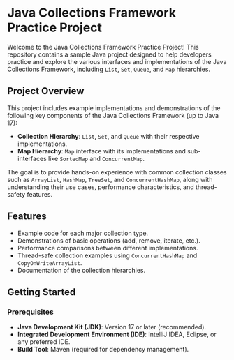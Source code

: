 # Java Collections Framework Practice Project

Welcome to the Java Collections Framework Practice Project! This repository contains a sample Java project designed to help developers practice and explore the various interfaces and implementations of the Java Collections Framework, including `List`, `Set`, `Queue`, and `Map` hierarchies.

## Project Overview

This project includes example implementations and demonstrations of the following key components of the Java Collections Framework (up to Java 17):
- **Collection Hierarchy**: `List`, `Set`, and `Queue` with their respective implementations.
- **Map Hierarchy**: `Map` interface with its implementations and sub-interfaces like `SortedMap` and `ConcurrentMap`.

The goal is to provide hands-on experience with common collection classes such as `ArrayList`, `HashMap`, `TreeSet`, and `ConcurrentHashMap`, along with understanding their use cases, performance characteristics, and thread-safety features.

## Features

- Example code for each major collection type.
- Demonstrations of basic operations (add, remove, iterate, etc.).
- Performance comparisons between different implementations.
- Thread-safe collection examples using `ConcurrentHashMap` and `CopyOnWriteArrayList`.
- Documentation of the collection hierarchies.

## Getting Started

### Prerequisites

- **Java Development Kit (JDK)**: Version 17 or later (recommended).
- **Integrated Development Environment (IDE)**: IntelliJ IDEA, Eclipse, or any preferred IDE.
- **Build Tool**: Maven (required for dependency management).